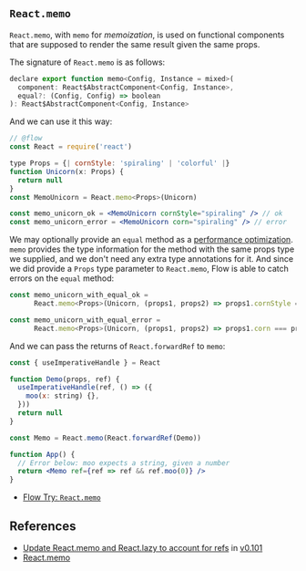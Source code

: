 ## `React.memo`

`React.memo`, with `memo` for _memoization_, is used on functional components that are supposed to render the same result given the same props.

The signature of `React.memo` is as follows:

```js
declare export function memo<Config, Instance = mixed>(
  component: React$AbstractComponent<Config, Instance>,
  equal?: (Config, Config) => boolean
): React$AbstractComponent<Config, Instance>
```

And we can use it this way:

```jsx
// @flow
const React = require('react')

type Props = {| cornStyle: 'spiraling' | 'colorful' |}
function Unicorn(x: Props) {
  return null
}
const MemoUnicorn = React.memo<Props>(Unicorn)

const memo_unicorn_ok = <MemoUnicorn cornStyle="spiraling" /> // ok
const memo_unicorn_error = <MemoUnicorn corn="spiraling" /> // error
```

We may optionally provide an `equal` method as a [performance optimization](https://reactjs.org/docs/optimizing-performance.html). `memo` provides the type information for the method with the same props type we supplied, and we don't need any extra type annotations for it. And since we did provide a `Props` type parameter to `React.memo`, Flow is able to catch errors on the `equal` method:

<!-- prettier-ignore-start -->
```jsx
const memo_unicorn_with_equal_ok = 
      React.memo<Props>(Unicorn, (props1, props2) => props1.cornStyle === props2.cornStyle); // ok

const memo_unicorn_with_equal_error = 
      React.memo<Props>(Unicorn, (props1, props2) => props1.corn === props2.corn); // error
```
<!-- prettier-ignore-end -->

And we can pass the returns of `React.forwardRef` to `memo`:

```jsx
const { useImperativeHandle } = React

function Demo(props, ref) {
  useImperativeHandle(ref, () => ({
    moo(x: string) {},
  }))
  return null
}

const Memo = React.memo(React.forwardRef(Demo))

function App() {
  // Error below: moo expects a string, given a number
  return <Memo ref={ref => ref && ref.moo(0)} />
}
```
- [Flow Try: `React.memo`](https://flow.org/try/#0PTACDMBsHsHcCgDG0B2BnALgAgEoFMBDRbAXiwCc8BHAVwEtKAKAckqI2YEp54MBPAA54sABXLQBaLGQDeAHyzJyKAMr9IeAFxZmaAQwKQ6KAObMsC5shjlwNSObkBfHnZTE6qLAFUUdJSiMAB7aYhJonFgy8FgUeBg0ylgo9pDwLkiomFgAsngAttC+-tBJZPjsAHT5BdAAPGGSAHyMxQHcmejYNYUA+jR+Ab3QANbSWHV5hW2lKIqzanwaJABEegZGpitYwE0A3DvAWKOd2T3Q-YOzvXjk4uTjk7UzSQGr6+SGxibbuwexICwt3uPEBAHVhIgCHMBOIAG50AAmwmhQNohiwNQwAAtoIisBhoFgAAYVYjVWrEzSnbq1S4lZS9WB0HE3dGQYZjMgxWK8skYCmFBriZqtK7KAA0WEYsPCAEYpbLJAAmSIkJpYJVoOWVAKLDTSEhkLXK3ULdR4TgHQEneCAgBiMFgWDoUgIACMDYTFAQMIhsUC7qUpF58q78r7-Xh8UqCYI8CG5jjhNQaBisbjETTMXSBgyUEyWdi2WmOcDSuMebzcIRyedheEWi8UFKZSLtYr26rpBqtTqAobjV2zcorYdAyDQUcIT6YQQ0FJk3EEsoQ+ASfzKuBSrACOREfhwMSCUTiecqTxkF0olgaGg8ABJfJCT4YOhwvAACWhiINTnG-KuAMHheAAIrUbbhFKlDgJE0SxHej7Prcvrvl+P4aIwMGtmqGqMPBvKFNAwTaJg5DfHBTgSjyTicNwsSUCucwpJAaQZFe2RTES5S1gK5yMJu27kLu+6How4GFHRQHuG+XgAIICAIjBwTygIAKJBg87p4E62hEUCQRCMQbpYGR3xSiYaFzAQyQ0Pk2nkDyjGJHMTyFHE4AkDIME9h5WAAGT+R51TQMRAAMnD-rs6RAA)

References
---
- [Update React.memo and React.lazy to account for refs](https://github.com/facebook/flow/commit/76b78fa56b06e2e958c5a981271632663c26cd42) in [v0.101](https://github.com/facebook/flow/releases/tag/v0.101.0)
- [React.memo](https://reactjs.org/docs/react-api.html#reactmemo)
